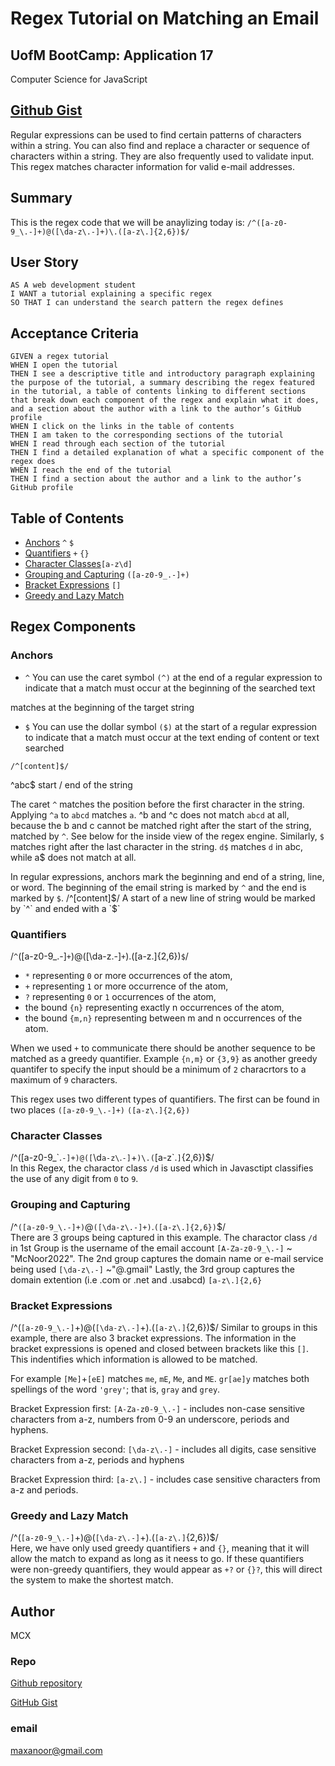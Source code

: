 # Regex Tutorial on Matching an Email

## UofM BootCamp: Application 17
Computer Science for JavaScript 


## [Github Gist](https://gist.github.com/Mcnoor/f785ca7daf3ae03758b87bb105745c42) <br>


Regular expressions can be used to find certain patterns of characters within a string. You can also find and replace a character or sequence of characters within a string. They are also frequently used to validate input. This regex matches character information for valid e-mail addresses.

## Summary

This is the regex code that we will be anaylizing today is: `/^([a-z0-9_\.-]+)@([\da-z\.-]+)\.([a-z\.]{2,6})$/`

## User Story
  
```
AS A web development student
I WANT a tutorial explaining a specific regex
SO THAT I can understand the search pattern the regex defines
```
  
## Acceptance Criteria
  
``` 
GIVEN a regex tutorial
WHEN I open the tutorial
THEN I see a descriptive title and introductory paragraph explaining the purpose of the tutorial, a summary describing the regex featured in the tutorial, a table of contents linking to different sections that break down each component of the regex and explain what it does, and a section about the author with a link to the author’s GitHub profile
WHEN I click on the links in the table of contents
THEN I am taken to the corresponding sections of the tutorial
WHEN I read through each section of the tutorial
THEN I find a detailed explanation of what a specific component of the regex does
WHEN I reach the end of the tutorial
THEN I find a section about the author and a link to the author’s GitHub profile
```

## Table of Contents

- [Anchors](#anchors) `^` `$`
- [Quantifiers](#quantifiers) `+` `{}`
- [Character Classes](#character-classes)`[a-z\d]`
- [Grouping and Capturing](#grouping-and-capturing) `([a-z0-9_.-]+)`
- [Bracket Expressions](#bracket-expressions) `[]`
- [Greedy and Lazy Match](#greedy-and-lazy-match)


## Regex Components

### Anchors
- `^` You can use the caret symbol `(^)` at the end of a regular expression to indicate that a match must occur at the beginning of the searched text 

matches at the beginning of the target string
- `$` You can use the dollar symbol `($)` at the start of a regular expression to indicate that a match must occur at the
text ending of content or text searched

`/^[content]$/`


^abc$	start / end of the string

The caret `^` matches the position before the first character in the string. Applying `^a` to `abcd` matches `a`. ^b and ^c does not match `abcd` at all, because the b and c cannot be matched right after the start of the string, matched by `^`. See below for the inside view of the regex engine.
Similarly, `$` matches right after the last character in the string. `d$` matches `d` in abc, while a$ does not match at all.

In regular expressions, anchors mark the beginning and end of a string, line, or word. The beginning of the email string is marked by `^` and the end is marked by `$`.
/^[content]$/
A start of a new line of string would be marked by `^` and ended with a `$`


### Quantifiers
/`^`([a-z0-9_\.-]`+`)@([\da-z\.-]`+`)\.([a-z\.]{2,6})`$`/  <br>
 - `*`   representing `0` or more occurrences of the atom,
 - `+`   representing `1` or more occurrence of the atom,
 - `?`   representing `0` or `1` occurrences of the atom,
 - the bound `{n}`   representing exactly n occurrences of the atom,
 - the bound `{m,n}`   representing between m and n occurrences of the atom.

When we used `+` to communicate there should be another sequence to be matched as a greedy quantifier.  Example `{n,m}` or `{3,9}` as another greedy quantifer to specify the input should be a minimum of `2` characrtors to a maximum of `9` characters.

This regex uses two different types of quantifiers. The first can be found in two places
`([a-z0-9_\.-]+)`
`([a-z\.]{2,6})`

### Character Classes
/^([a-z0-9_\`.`-]+)@([`\d`a-z\`.`-]`+`)\.(`[a-z\`.`]`{2,6})$/  <br>
In this Regex, the charactor class `/d` is used which in Javasctipt classifies the use of any digit from `0` to `9`.

### Grouping and Capturing
/^`([a-z0-9_\.-]+)`@`([\da-z\.-]+)`\.`([a-z\.]{2,6})`$/ <br>
There are 3 groups being captured in this example. The charactor class `/d` in 1st Group is the username of the email account `[A-Za-z0-9_\.-]` ~ "McNoor2022". The 2nd group captures the domain name or e-mail service being used `[\da-z\.-]` ~"@.gmail" Lastly, the 3rd group captures the domain extention (i.e .com or .net and .usabcd) `[a-z\.]{2,6}`

### Bracket Expressions
/^(`[a-z0-9_\.-]`+)@(`[\da-z\.-]`+)\.(`[a-z\.]`{2,6})$/
Similar to groups in this example, there are also 3 bracket expressions. The information in the bracket expressions is opened and closed between brackets like this `[]`. This indentifies which information is allowed to be matched.

For example 	`[Me]`+`[eE]` matches `me`, `mE`, `Me`, and `ME`.
`gr[ae]y` matches both spellings of the word `'grey'`; that is, `gray` and `grey`.

Bracket Expression first: `[A-Za-z0-9_\.-]` - includes non-case sensitive characters from a-z, numbers from 0-9 an underscore, periods and hyphens.

Bracket Expression second: `[\da-z\.-]`   - includes all digits, case sensitive characters from a-z, periods and hyphens

Bracket Expression third: `[a-z\.]`      - includes case sensitive characters from a-z and periods.

### Greedy and Lazy Match
/^(`[a-z0-9_\.-]`+)@(`[\da-z\.-]`+)\.(`[a-z\.]`{2,6})$/  <br>
Here, we have only used greedy quantifiers `+` and `{}`, meaning that it will allow the match to expand as long as it neess to go. If these quantifiers were non-greedy quantifiers, they would appear as `+?` or `{}?`, this will direct the system to make the shortest match.


## Author

MCX

### Repo

[Github repository](https://github.com/Mcnoor/Challenge-Module17-BC) <br>

[GitHub Gist](https://gist.github.com/Mcnoor/f785ca7daf3ae03758b87bb105745c42)

### email

maxanoor@gmail.com
